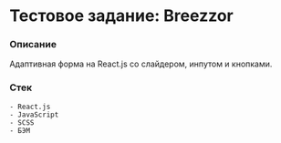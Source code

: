 # Тестовое задание: Breezzor

### Описание
Адаптивная форма на React.js со слайдером, инпутом и кнопками. 

### Стек

```
- React.js
- JavaScript
- SCSS
- БЭМ
```
